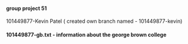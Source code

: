 #### group project 51 

101449877-Kevin Patel
( created own branch named - 101449877-kevin)
#### 101449877-gb.txt - information about the george brown college 


